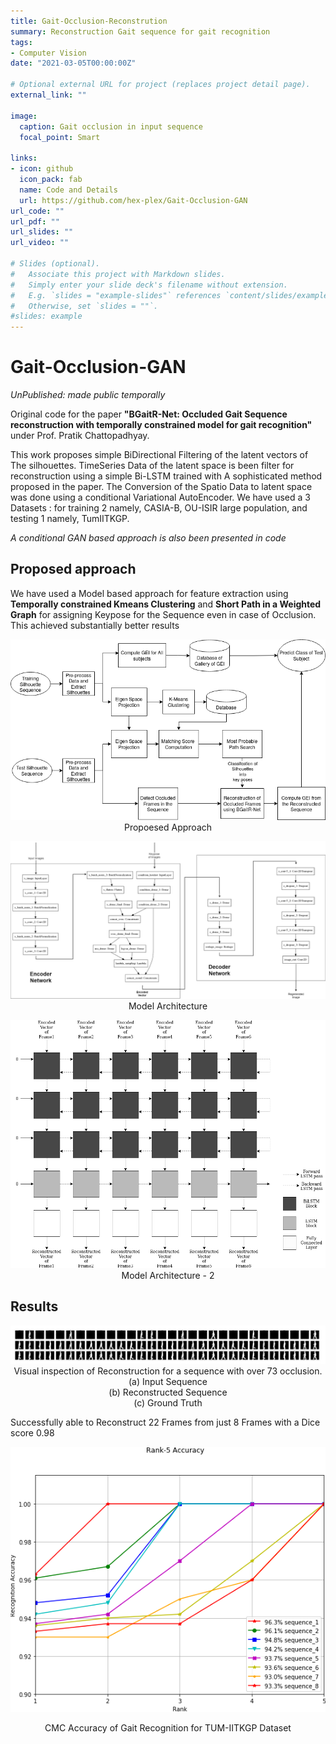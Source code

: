 ```yaml
---
title: Gait-Occlusion-Reconstrution
summary: Reconstruction Gait sequence for gait recognition
tags:
- Computer Vision
date: "2021-03-05T00:00:00Z"

# Optional external URL for project (replaces project detail page).
external_link: ""

image:
  caption: Gait occlusion in input sequence
  focal_point: Smart

links:
- icon: github
  icon_pack: fab
  name: Code and Details
  url: https://github.com/hex-plex/Gait-Occlusion-GAN
url_code: ""
url_pdf: ""
url_slides: ""
url_video: ""

# Slides (optional).
#   Associate this project with Markdown slides.
#   Simply enter your slide deck's filename without extension.
#   E.g. `slides = "example-slides"` references `content/slides/example-slides.md`.
#   Otherwise, set `slides = ""`.
#slides: example
---
```

# Gait-Occlusion-GAN

*UnPublished: made public temporally*

Original code for the paper **"BGaitR-Net: Occluded Gait Sequence reconstruction with temporally constrained model for gait recognition"** under Prof. Pratik Chattopadhyay.

This work proposes simple BiDirectional Filtering of the latent vectors of The silhouettes. TimeSeries Data of the latent space is been filter for reconstruction using a simple Bi-LSTM trained with A sophisticated method proposed in the paper.
The Conversion of the Spatio Data to latent space was done using a  conditional Variational AutoEncoder.
We have used a 3 Datasets : for training 2 namely, CASIA-B, OU-ISIR large population, and testing 1 namely, TumIITKGP.

*A conditional GAN based approach is also been presented in code*

## Proposed approach

We have used a Model based approach for feature extraction using **Temporally constrained Kmeans Clustering** and **Short Path in a Weighted Graph** for assigning Keypose for the Sequence even in case of Occlusion. This achieved substantially better results
<p align="center">
<img src="https://raw.githubusercontent.com/hex-plex/Gait-Occlusion-GAN/master/results/pa.png"/>
Propoesed Approach
</p>

<p align="center">
<img src="https://raw.githubusercontent.com/hex-plex/Gait-Occlusion-GAN/master/results/en.png"/>
  Model Architecture
</p>
<p align="center">
<img src="BiLSTM.png"/>
  Model Architecture - 2
</p>

## Results

<p align="center">
<img heigth="300" src="https://raw.githubusercontent.com/hex-plex/Gait-Occlusion-GAN/master/results/7333occlu.jpg"/>
Visual inspection of Reconstruction for a sequence with over 73 occlusion.<br/>
(a) Input Sequence<br/>
(b) Reconstructed Sequence<br/>
(c) Ground Truth<br/>
  
Successfully able to Reconstruct 22 Frames from just 8 Frames with a Dice score 0.98
</p>

<p align="center">
<img src="https://raw.githubusercontent.com/hex-plex/Gait-Occlusion-GAN/master/results/cmc_plot.png"/>
</p>
<p align="center">
  CMC Accuracy of Gait Recognition for TUM-IITKGP Dataset
</p>
